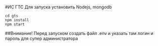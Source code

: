 #ИС ГТС
Для запуска установить Nodejs, mongodb 
```
cd gts
npm install
npm start
```

##Внимание!
Перед запуском создать файл .env и указать там логин и пароль для супер администратора